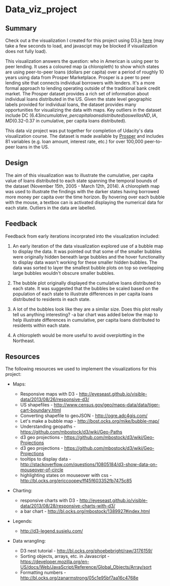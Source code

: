 # Data_viz_project

## Summary

Check out a the visualization I created for this project using D3.js [here](https://htmlpreview.github.io/?https://github.com/BlaneG/Data_viz_project/blob/master/index_5-change_to_chloropleth.html) (may take a few seconds to load, and javascipt may be blocked if visualization does not fully load).

This visualization answers the question:  who in American is using peer to peer lending.  It uses a coloured map (a chloropleth) to show which states are using peer-to-peer loans (dollars per capita) over a period of roughly 10 years using data from Prosper Marketplace.  Prosper is a peer to peer lending site that connects individual borrowers with lenders.  It's a more formal approach to lending operating outside of the traditional bank credit market.  The Prosper dataset provides a rich set of information about individual loans distributed in the US.  Given the state level geographic labels provided for individual loans, the dataset provides many opportunities for visualizing the data with maps. Key outliers in the dataset include DC ($6.43 in cumulative, per capita loans distributed) as well as ND, IA, MD ($0.32-0.37 in cumulative, per capita loans distributed).  

This data viz project was put together for completion of Udacity's data visualization course.  The dataset is made available by [Prosper](https://www.prosper.com/) and includes 81 variables (e.g. loan amount, interest rate, etc.) for over 100,000 peer-to-peer loans in the US.   

## Design

The aim of this visualization was to illustrate the cumulative, per capita value of loans distributed to each state spanning the temporal bounds of the dataset (November 15th, 2005 - March 12th, 2014).  A chloropleth map was used to illustrate the findings with the darker states having borrowed more money per capita over the time horizon.  By hovering over each bubble with the mouse, a textbox can is activated displaying the numerical data for each state.  Outliers in the data are labelled.

## Feedback
Feedback from early iterations incorprated into the visualization included:

1) An early iteration of the data visualization explored use of a bubble map to display the data. It was pointed out that some of the smaller bubbles were originally hidden beneath large bubbles and the hover functionality to display data wasn't working for these smaller hidden bubbles.  The data was sorted to layer the smallest bubble plots on top so overlapping large bubbles wouldn't obscure smaller bubbles.

2) The bubble plot originally displayed the cumulative loans distributed to each state.  It was suggested that the bubbles be scaled based on the population of each state to illustrate differences in per capita loans distributed to residents in each state.

3) A lot of the bubbles look like they are a similar size.  Does this plot really tell us anything interesting? 
   -a bar chart was added below the map to help illustrate differences in cumulative, per capita loans distributed to residents within each state.
   
4) A chloropleth would be more useful to avoid overplotting in the Northeast.

## Resources
The following resources we used to implement the visualizations for this project:

* Maps:

   - Responsive maps with D3 - http://eyeseast.github.io/visible-data/2013/08/26/responsive-d3/
   - US shapefiles - http://www.census.gov/geo/maps-data/data/tiger-cart-boundary.html
   - Converting shapefile to geoJSON - http://ogre.adc4gis.com/
   - Let's make a bubble map - http://bost.ocks.org/mike/bubble-map/
   - Understanding geopaths - https://github.com/mbostock/d3/wiki/Geo-Paths
   - d3 geo projections - https://github.com/mbostock/d3/wiki/Geo-Projections
   - d3 geo projections - https://github.com/mbostock/d3/wiki/Geo-Projections
   - tooltips to display data - http://stackoverflow.com/questions/10805184/d3-show-data-on-mouseover-of-circle
   - highlighting states on mouseover with css - http://bl.ocks.org/ericcoopey/ff45f603352fb7475c85

* Charting:

   - responsive charts with D3 - http://eyeseast.github.io/visible-data/2013/08/28/responsive-charts-with-d3/
   - a bar chart - http://bl.ocks.org/mbostock/1389927#index.html

* Legends:
   - http://d3-legend.susielu.com/

* Data wrangling:

   - D3 nest tutorial - http://bl.ocks.org/phoebebright/raw/3176159/
   - Sorting objects, arrays, etc. in Javascript - https://developer.mozilla.org/en-US/docs/Web/JavaScript/Reference/Global_Objects/Array/sort
   - Formatting numbers - http://bl.ocks.org/zanarmstrong/05c1e95bf7aa16c4768e
